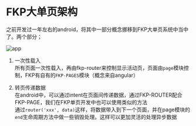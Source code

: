 # FKP大单页架构
之前开发过一年左右的android，将其中一部分概念挪移到FKP大单页系统中当中了。两个部分；  

![app](/images/demo/cat.gif)

1. 一次性载入  
所有页面一次性载入，再由fkp-router来控制显示活动页，页面由`page`模块控制，FKP有自有的`FKP-PAGES`模块（概念来自angular）  

2. 转页传递数据  
在android中，可以通过intent在页面间传递数据，通过FKP-ROUTER配合FKP-PAGE，我们在FKP单页开发中也可以使用类似的方法  
通过`router('xxx', data)`这样，将数据带入到下一个页面，并在page模块的`end`生命周期方法中做一些销毁处理。这样可以更加灵活的处理异步数据
